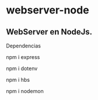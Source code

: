 # webserver-node

WebServer en NodeJs.
-------------------------
Dependencias

npm i express

npm i dotenv

npm i hbs

npm i nodemon
